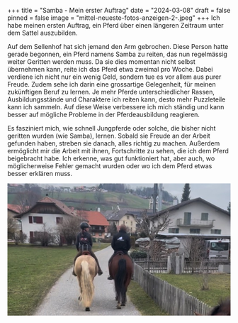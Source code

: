 +++
title = "Samba - Mein erster Auftrag"
date = "2024-03-08"
draft = false
pinned = false
image = "mittel-neueste-fotos-anzeigen-2-.jpeg"
+++
Ich habe meinen ersten Auftrag, ein Pferd über einen längeren Zeitraum unter dem Sattel auszubilden.

Auf dem Sellenhof hat sich jemand den Arm gebrochen. Diese Person hatte gerade begonnen, ein Pferd namens Samba zu reiten, das nun regelmässig weiter Geritten werden muss. Da sie dies momentan nicht selbst übernehmen kann, reite ich das Pferd etwa zweimal pro Woche. Dabei verdiene ich nicht nur ein wenig Geld, sondern tue es vor allem aus purer Freude. Zudem sehe ich darin eine grossartige Gelegenheit, für meinen zukünftigen Beruf zu lernen. Je mehr Pferde unterschiedlicher Rassen, Ausbildungsstände und Charaktere ich reiten kann, desto mehr Puzzleteile kann ich sammeln. Auf diese Weise verbessere ich mich ständig und kann besser auf mögliche Probleme in der Pferdeausbildung reagieren.

Es fasziniert mich, wie schnell Jungpferde oder solche, die bisher nicht geritten wurden (wie Samba), lernen. Sobald sie Freude an der Arbeit gefunden haben, streben sie danach, alles richtig zu machen. Außerdem ermöglicht mir die Arbeit mit ihnen, Fortschritte zu sehen, die ich dem Pferd beigebracht habe. Ich erkenne, was gut funktioniert hat, aber auch, wo möglicherweise Fehler gemacht wurden oder wo ich dem Pferd etwas besser erklären muss.

![](mittel-neueste-fotos-anzeigen-2-.jpeg)

![]()